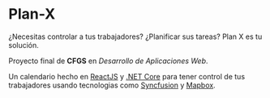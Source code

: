 # Plan-X
¿Necesitas controlar a tus trabajadores? ¿Planificar sus tareas? Plan X es tu solución.

Proyecto final de **CFGS** en _Desarrollo de Aplicaciones Web_.

Un calendario hecho en [ReactJS](https://es.reactjs.org/) y [.NET Core](https://docs.microsoft.com/es-es/aspnet/core/introduction-to-aspnet-core?view=aspnetcore-6.0) para tener control de tus trabajadores usando tecnologias como [Syncfusion](https://www.syncfusion.com/) y [Mapbox](https://docs.mapbox.com/mapbox-gl-js).
